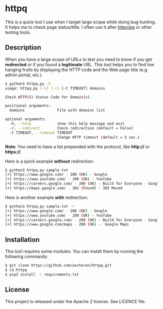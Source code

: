 httpq
=====

This is a quick tool I use when I target large scope while doing bug hunting. It helps me to check page status/title.
I often use it after [httprobe](https://github.com/tomnomnom/httprobe) or other testing tools.

## Description

When you have a large scope of URLs to test you need to know if you get **redirected** or if you found a **legitimate** URL. This tool helps you to find low hanging fruits by displaying the HTTP code and the Web page title (e.g. admin portal, etc.).

```bash
$ python3 httpq.py -h
usage: httpq.py [-h] [-r] [-t TIMEOUT] domains

Check HTTP(S) Status Code for Domain(s).

positional arguments:
  domains               File with domains list

optional arguments:
  -h, --help            show this help message and exit
  -r, --redirect        Check redirection (default = False)
  -t TIMEOUT, --timeout TIMEOUT
                        Change HTTP timeout (default = 5 sec.)
```

**Note:** You need to have a list prepended with the protocol, like **http://** or **https://**.

Here is a quick example **without** redirection:

```bash
$ python3 httpq.py sample.txt 
[+] https://www.google.com/ - 200 (OK) - Google
[+] https://www.youtube.com/ - 200 (OK) - YouTube
[+] https://careers.google.com/ - 200 (OK) - Build for Everyone - Google Careers
[+] https://maps.google.com/ - 302 (Found) - 302 Moved
```

Here is another example **with** redirection:
```bash
$ python3 httpq.py sample.txt -r
[+] https://www.google.com/ - 200 (OK) - Google
[+] https://www.youtube.com/ - 200 (OK) - YouTube
[+] https://careers.google.com/ - 200 (OK) - Build for Everyone - Google Careers
[+] https://www.google.com/maps - 200 (OK) -  Google Maps 
```

## Installation

This tool requires some modules. You can install them by running the following commands:

```bash
$ git clone https://github.com/axcheron/httpq.git
$ cd httpq
$ pip3 install -r requirements.txt
```

## License

This project is released under the Apache 2 license. See LICENCE file.
